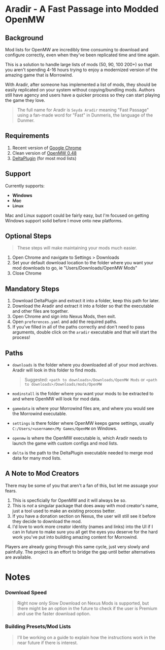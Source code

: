 # Aradir - A Fast Passage into Modded OpenMW


## **Background**

Mod lists for OpenMW are incredibly time consuming to download and configure correctly, even when they've been replicated time and time again. 

This is a solution to handle large lists of mods (50, 90, 100 200+) so that you aren't spending 4-16 hours trying to enjoy a modernized version of the amazing game that is Morrowind.

With Aradir, after someone has implemented a list of mods, they should be easily replicated on your system without copying/bundling mods. Authors still have agency and users have a quicker process so they can start playing the game they love.

> The full name for Aradir is `Seyda Aradir` meaning "Fast Passage" using a fan-made word for "Fast" in Dunmeris, the language of the Dunmer.

## **Requirements**

1. Recent version of [Google Chrome](https://www.google.com/chrome/)
2. Clean version of [OpenMW 0.48](https://openmw.org/downloads/)
3. [DeltaPlugin](https://gitlab.com/bmwinger/delta-plugin/-/releases) (for most mod lists)

## **Support**

Currently supports:

* **Windows**
* ~~Mac~~
* ~~Linux~~

Mac and Linux support could be fairly easy, but I'm focused on getting Windows support solid before I move onto new platforms.

## **Optional Steps**

> These steps will make maintaining your mods much easier.

1. Open Chrome and navigate to Settings > Downloads
2. Set your default download location to the folder where you want your mod downloads to go, ie "Users/Downloads/OpenMW Mods"
3. Close Chrome

## **Mandatory Steps**

1. Download DeltaPlugin and extract it into a folder, keep this path for later.
2. Download the Aradir and extract it into a folder so that the executable and other files are together.
3. Open Chrome and sign into Nexus Mods, then exit.
4. Open `preferences.yaml` and add the required paths.
5. If you've filled in all of the paths correctly and don't need to pass arguments, double click on the `aradir` executable and that will start the process!

## **Paths**

* `downloads` is the folder where you downloaded all of your mod archives. Aradir will look in this folder to find mods. 

  > Suggested: `<path to downloads>/Downloads/OpenMW Mods` or `<path to downloads>/Downloads/mods/OpenMW`

* `modinstall` is the folder where you want your mods to be extracted to and where OpenMW will look for mod data.
* `gamedata` is where your Morrowind files are, and where you would see the Morrowind executable.
* `settings` is there folder where OpenMW keeps game settings, usually `C:/Users/<username>/My Games/OpenMW` on Windows.
* `openmw` is where the OpenMW executable is, which Aradir needs to launch the game with custom configs and mod lists.
* `delta` is the path to the DeltaPlugin executable needed to merge mod data for many mod lists.



## A Note to Mod Creators

There may be some of you that aren't a fan of this, but let me assuage your fears.

1. This is specficially for OpenMW and it will always be so.
2. This is *not* a singular package that does away with mod creator's name, just a tool used to make an existing process better.
3. If you have a donation section on Nexus, the user will still see it before they decide to download the mod.
4. I'd love to work more creator identity (names and links) into the UI if I can in future to make sure you all get the eyes you deserve for the hard work you've put into building amazing content for Morrowind.

Players are already going through this same cycle, just very slowly and painfully. The project is an effort to bridge the gap until better alternatives are available.

# Notes

### **Download Speed**

> Right now only Slow Download on Nexus Mods is supported, but there might be an option in the future to check if the user is Premium and use the faster download option.
### **Building Presets/Mod Lists**

> I'll be working on a guide to explain how the instructions work in the near future if there is interest.